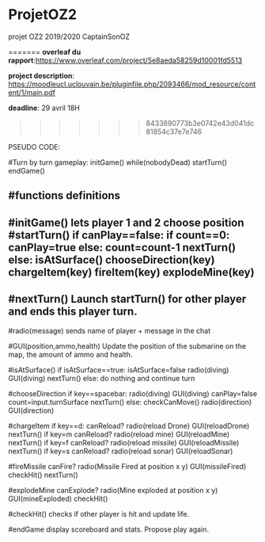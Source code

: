 # ProjetOZ2
projet OZ2  2019/2020 CaptainSonOZ

=======
**overleaf du rapport**:https://www.overleaf.com/project/5e8aeda58259d10001fd5513

**project description**: https://moodleucl.uclouvain.be/pluginfile.php/2093466/mod_resource/content/1/main.pdf

**deadline**: 29 avril 18H
>>>>>>> 8433890773b3e0742e43d041dc81854c37e7e746




PSEUDO CODE:

#Turn by turn gameplay:
  initGame()
  while(nobodyDead)
    startTurn()
  endGame()


#functions definitions
----------------------------------------------
#initGame()
lets player 1 and 2 choose position
#startTurn()
  if canPlay==false:
    if count==0:
      canPlay=true
    else:
      count=count-1
      nextTurn()      
  else:
    isAtSurface()
    chooseDirection(key)
    chargeItem(key)
    fireItem(key)
    explodeMine(key)
------------------------------------------------
#nextTurn()
Launch startTurn() for other player and ends this player turn.
-----------------------------------------------
#radio(message)
sends name of player + message in the chat

#GUI(position,ammo,health)
Update the position of the submarine on the map, the amount of ammo and health.

#isAtSurface()
  if isAtSurface==true:
    isAtSurface=false
    radio(diving)
    GUI(diving)
    nextTurn()
  else:
    do nothing and continue turn

#chooseDirection
if key==spacebar:
  radio(diving)
  GUI(diving)
  canPlay=false
  count=input.turnSurface
  nextTurn()
else:
  checkCanMove()
  radio(direction)
  GUI(direction)

#chargeItem
if key==d:
  canReload?
  radio(reload Drone)
  GUI(reloadDrone)
  nextTurn()
if key=m
    canReload?
    radio(reload mine)
    GUI(reloadMine)
    nextTurn()
if key=f
  canReload?
  radio(reload missile)
  GUI(reloadMissile)
  nextTurn()
if key=s
  canReload?
  radio(reload sonar)
  GUI(reloadSonar)

#fireMissile
  canFire?
  radio(Missile Fired at position x y)
  GUI(missileFired)
  checkHit()
  nextTurn()

#explodeMine
canExplode?
radio(Mine exploded at position x y)
GUI(mineExploded)
checkHit()

#checkHit()
checks if other player is hit and update life.

#endGame
display scoreboard and stats. Propose play again.
